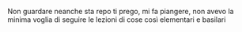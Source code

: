 Non guardare neanche sta repo ti prego, mi fa piangere, non avevo la minima voglia di seguire le lezioni di cose così elementari e basilari